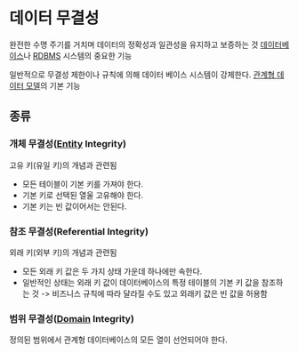 # 데이터 무결성
완전한 수명 주기를 거치며 데이터의 정확성과 일관성을 유지하고 보증하는 것
[데이터베이스](DataBase.md)나 [RDBMS](RDBMS) 시스템의 중요한 기능

일반적으로 무결성 제한이나 규칙에 의해 데이터 베이스 시스템이 강제한다.
[관계형 데이터 모델](Relation_Data_Model)의 기본 기능

## 종류
### 개체 무결성([Entity](Entity) Integrity)
고유 키(유일 키)의 개념과 관련됨

- 모든 테이블이 기본 키를 가져야 한다. 
- 기본 키로 선택된 열울 고유해야 한다. 
- 기본 키는 빈 값이어서는 안된다.

### 참조 무결성(Referential Integrity)
외래 키(외부 키)의 개념과 관련됨 
- 모든 외래 키 값은 두 가지 상태 가운데 하나에만 속한다.
- 일반적인 상태는 외래 키 값이 데이터베이스의 특정 테이블의 기본 키 값을 참조하는 것
	-> 비즈니스 규칙에 따라 달라질 수도 있고 외래키 값은 빈 값을 허용함

### 범위 무결성([Domain](Domain) Integrity)
정의된 범위에서 관계형 데이터베이스의 모든 열이 선언되어야 한다.